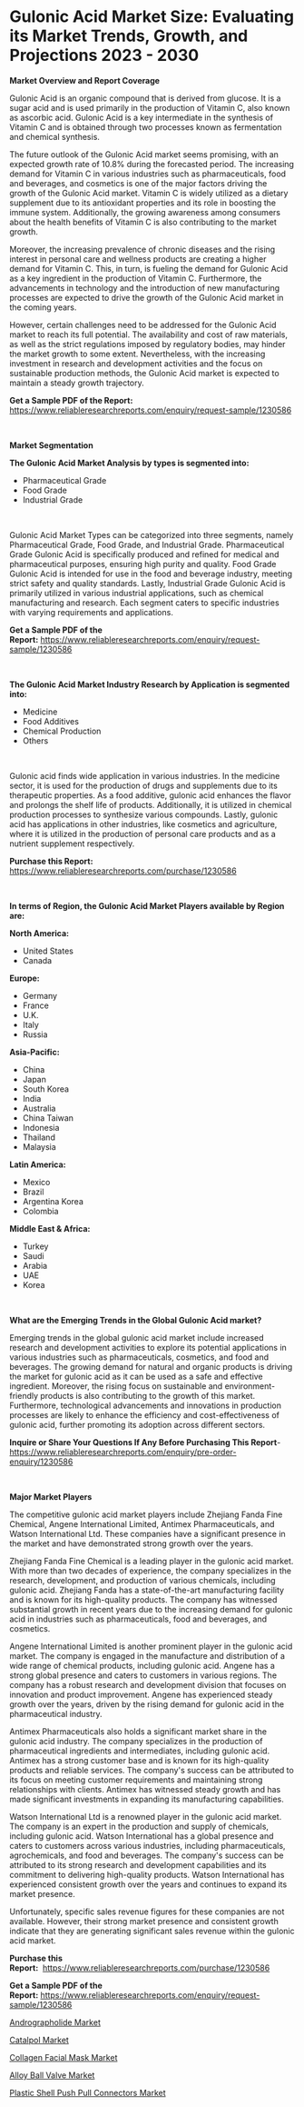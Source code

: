 <p><h1>Gulonic Acid Market Size: Evaluating its Market Trends, Growth, and Projections 2023 - 2030</h1></p><p><strong>Market Overview and Report Coverage</strong></p>
<p><p>Gulonic Acid is an organic compound that is derived from glucose. It is a sugar acid and is used primarily in the production of Vitamin C, also known as ascorbic acid. Gulonic Acid is a key intermediate in the synthesis of Vitamin C and is obtained through two processes known as fermentation and chemical synthesis.</p><p>The future outlook of the Gulonic Acid market seems promising, with an expected growth rate of 10.8% during the forecasted period. The increasing demand for Vitamin C in various industries such as pharmaceuticals, food and beverages, and cosmetics is one of the major factors driving the growth of the Gulonic Acid market. Vitamin C is widely utilized as a dietary supplement due to its antioxidant properties and its role in boosting the immune system. Additionally, the growing awareness among consumers about the health benefits of Vitamin C is also contributing to the market growth.</p><p>Moreover, the increasing prevalence of chronic diseases and the rising interest in personal care and wellness products are creating a higher demand for Vitamin C. This, in turn, is fueling the demand for Gulonic Acid as a key ingredient in the production of Vitamin C. Furthermore, the advancements in technology and the introduction of new manufacturing processes are expected to drive the growth of the Gulonic Acid market in the coming years.</p><p>However, certain challenges need to be addressed for the Gulonic Acid market to reach its full potential. The availability and cost of raw materials, as well as the strict regulations imposed by regulatory bodies, may hinder the market growth to some extent. Nevertheless, with the increasing investment in research and development activities and the focus on sustainable production methods, the Gulonic Acid market is expected to maintain a steady growth trajectory.</p></p>
<p><strong>Get a Sample PDF of the Report:</strong> <a href="https://www.reliableresearchreports.com/enquiry/request-sample/1230586">https://www.reliableresearchreports.com/enquiry/request-sample/1230586</a></p>
<p>&nbsp;</p>
<p><strong>Market Segmentation</strong></p>
<p><strong>The Gulonic Acid Market Analysis by types is segmented into:</strong></p>
<p><ul><li>Pharmaceutical Grade</li><li>Food Grade</li><li>Industrial Grade</li></ul></p>
<p>&nbsp;</p>
<p><p>Gulonic Acid Market Types can be categorized into three segments, namely Pharmaceutical Grade, Food Grade, and Industrial Grade. Pharmaceutical Grade Gulonic Acid is specifically produced and refined for medical and pharmaceutical purposes, ensuring high purity and quality. Food Grade Gulonic Acid is intended for use in the food and beverage industry, meeting strict safety and quality standards. Lastly, Industrial Grade Gulonic Acid is primarily utilized in various industrial applications, such as chemical manufacturing and research. Each segment caters to specific industries with varying requirements and applications.</p></p>
<p><strong>Get a Sample PDF of the Report:</strong>&nbsp;<a href="https://www.reliableresearchreports.com/enquiry/request-sample/1230586">https://www.reliableresearchreports.com/enquiry/request-sample/1230586</a></p>
<p>&nbsp;</p>
<p><strong>The Gulonic Acid Market Industry Research by Application is segmented into:</strong></p>
<p><ul><li>Medicine</li><li>Food Additives</li><li>Chemical Production</li><li>Others</li></ul></p>
<p>&nbsp;</p>
<p><p>Gulonic acid finds wide application in various industries. In the medicine sector, it is used for the production of drugs and supplements due to its therapeutic properties. As a food additive, gulonic acid enhances the flavor and prolongs the shelf life of products. Additionally, it is utilized in chemical production processes to synthesize various compounds. Lastly, gulonic acid has applications in other industries, like cosmetics and agriculture, where it is utilized in the production of personal care products and as a nutrient supplement respectively.</p></p>
<p><strong>Purchase this Report:</strong>&nbsp; <a href="https://www.reliableresearchreports.com/purchase/1230586">https://www.reliableresearchreports.com/purchase/1230586</a></p>
<p>&nbsp;</p>
<p><strong>In terms of Region, the Gulonic Acid Market Players available by Region are:</strong></p>
<p>
    <p> <strong> North America: </strong>
        <ul>
            <li>United States</li>
            <li>Canada</li>
        </ul>
        </p> 
    <p> <strong> Europe: </strong>
        <ul>
            <li>Germany</li>
            <li>France</li>
            <li>U.K.</li>
            <li>Italy</li>
            <li>Russia</li>
        </ul>
        </p> 
    <p> <strong> Asia-Pacific: </strong>
        <ul>
            <li>China</li>
            <li>Japan</li>
            <li>South Korea</li>
            <li>India</li>
            <li>Australia</li>
            <li>China Taiwan</li>
            <li>Indonesia</li>
            <li>Thailand</li>
            <li>Malaysia</li>
        </ul>
        </p> 
    <p> <strong> Latin America: </strong>
        <ul>
            <li>Mexico</li>
            <li>Brazil</li>
            <li>Argentina Korea</li>
            <li>Colombia</li>
        </ul>
        </p> 
    <p> <strong> Middle East & Africa: </strong>
        <ul>
            <li>Turkey</li>
            <li>Saudi</li>
            <li>Arabia</li>
            <li>UAE</li>
            <li>Korea</li>
        </ul>
    </p>
    </p>
<p>&nbsp;</p>
<p><strong>What are the Emerging Trends in the Global Gulonic Acid market?</strong></p>
<p><p>Emerging trends in the global gulonic acid market include increased research and development activities to explore its potential applications in various industries such as pharmaceuticals, cosmetics, and food and beverages. The growing demand for natural and organic products is driving the market for gulonic acid as it can be used as a safe and effective ingredient. Moreover, the rising focus on sustainable and environment-friendly products is also contributing to the growth of this market. Furthermore, technological advancements and innovations in production processes are likely to enhance the efficiency and cost-effectiveness of gulonic acid, further promoting its adoption across different sectors.</p></p>
<p><strong>Inquire or Share Your Questions If Any Before Purchasing This Report</strong>- <a href="https://www.reliableresearchreports.com/enquiry/pre-order-enquiry/1230586">https://www.reliableresearchreports.com/enquiry/pre-order-enquiry/1230586</a></p>
<p>&nbsp;</p>
<p><strong>Major Market Players</strong></p>
<p><p>The competitive gulonic acid market players include Zhejiang Fanda Fine Chemical, Angene International Limited, Antimex Pharmaceuticals, and Watson International Ltd. These companies have a significant presence in the market and have demonstrated strong growth over the years.</p><p>Zhejiang Fanda Fine Chemical is a leading player in the gulonic acid market. With more than two decades of experience, the company specializes in the research, development, and production of various chemicals, including gulonic acid. Zhejiang Fanda has a state-of-the-art manufacturing facility and is known for its high-quality products. The company has witnessed substantial growth in recent years due to the increasing demand for gulonic acid in industries such as pharmaceuticals, food and beverages, and cosmetics.</p><p>Angene International Limited is another prominent player in the gulonic acid market. The company is engaged in the manufacture and distribution of a wide range of chemical products, including gulonic acid. Angene has a strong global presence and caters to customers in various regions. The company has a robust research and development division that focuses on innovation and product improvement. Angene has experienced steady growth over the years, driven by the rising demand for gulonic acid in the pharmaceutical industry.</p><p>Antimex Pharmaceuticals also holds a significant market share in the gulonic acid industry. The company specializes in the production of pharmaceutical ingredients and intermediates, including gulonic acid. Antimex has a strong customer base and is known for its high-quality products and reliable services. The company's success can be attributed to its focus on meeting customer requirements and maintaining strong relationships with clients. Antimex has witnessed steady growth and has made significant investments in expanding its manufacturing capabilities.</p><p>Watson International Ltd is a renowned player in the gulonic acid market. The company is an expert in the production and supply of chemicals, including gulonic acid. Watson International has a global presence and caters to customers across various industries, including pharmaceuticals, agrochemicals, and food and beverages. The company's success can be attributed to its strong research and development capabilities and its commitment to delivering high-quality products. Watson International has experienced consistent growth over the years and continues to expand its market presence.</p><p>Unfortunately, specific sales revenue figures for these companies are not available. However, their strong market presence and consistent growth indicate that they are generating significant sales revenue within the gulonic acid market.</p></p>
<p><strong>Purchase this Report:</strong>&nbsp;&nbsp;<a href="https://www.reliableresearchreports.com/purchase/1230586">https://www.reliableresearchreports.com/purchase/1230586</a></p>
<p></p>
<p><strong>Get a Sample PDF of the Report:</strong>&nbsp;<a href="https://www.reliableresearchreports.com/enquiry/request-sample/1230586">https://www.reliableresearchreports.com/enquiry/request-sample/1230586</a></p>
<p><p><a href="https://github.com/jonneygiverf/Market-Research-Report-List-1/blob/main/andrographolide-market.md">Andrographolide Market</a></p><p><a href="https://github.com/dziulagalemab/Market-Research-Report-List-1/blob/main/catalpol-market.md">Catalpol Market</a></p><p><a href="https://medium.com/@horlandkidd/collagen-facial-mask-market-the-key-to-successful-business-strategy-forecast-till-2030-bf149c4a5669">Collagen Facial Mask Market</a></p><p><a href="https://medium.com/@dritasmani2022/alloy-ball-valve-market-research-report-its-history-and-forecast-2023-to-2030-5cb0abc0ed55">Alloy Ball Valve Market</a></p><p><a href="https://medium.com/@besaosmani1903/plastic-shell-push-pull-connectors-market-insights-into-market-cagr-market-trends-and-growth-0af13e3864ff">Plastic Shell Push Pull Connectors Market</a></p></p>